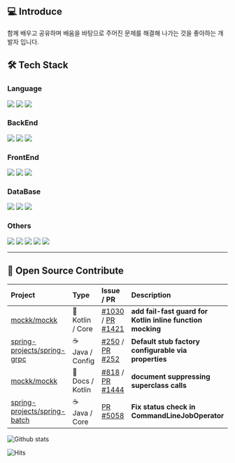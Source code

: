 ## 💻 Introduce

함께 배우고 공유하며 배움을 바탕으로 주어진 문제를 해결해 나가는 것을 좋아하는 개발자 입니다.

## 🛠 Tech Stack

### Language
<img src="https://img.shields.io/badge/JAVA-007396?style=for-the-badge&logo=java&logoColor=white"> <img src="https://img.shields.io/badge/javascript-F7DF1E?style=for-the-badge&logo=javascript&logoColor=black"> <img src="https://img.shields.io/badge/kotlin-%237F52FF.svg?style=for-the-badge&logo=kotlin&logoColor=white"> 

### BackEnd
<img src="https://img.shields.io/badge/Spring-6DB33F?style=for-the-badge&logo=Spring&logoColor=white"> <img src="https://img.shields.io/badge/springboot-6DB33F?style=for-the-badge&logo=springboot&logoColor=white"> 
<img src="https://img.shields.io/badge/-node.js-339933?style=for-the-badge&logo=node.js&logoColor=fff">


### FrontEnd
<img src="https://img.shields.io/badge/html-E34F26?style=for-the-badge&logo=html5&logoColor=white"> <img src="https://img.shields.io/badge/css-1572B6?style=for-the-badge&logo=css3&logoColor=white">
<img src="https://img.shields.io/badge/jquery-0769AD?style=for-the-badge&logo=jquery&logoColor=white"> 

### DataBase
<img src="https://img.shields.io/badge/mysql-4479A1?style=for-the-badge&logo=mysql&logoColor=white"> <img src="https://img.shields.io/badge/mariaDB-003545?style=for-the-badge&logo=mariaDB&logoColor=white"> <img src="https://img.shields.io/badge/Oracle-F80000?style=for-the-badge&logo=oracle&logoColor=white">

### Others

<img src="https://img.shields.io/badge/github-181717?style=for-the-badge&logo=github&logoColor=white"> <img src="https://img.shields.io/badge/linux-FCC624?style=for-the-badge&logo=linux&logoColor=black"> <img src="https://img.shields.io/badge/apache tomcat-F8DC75?style=for-the-badge&logo=apachetomcat&logoColor=white"> <img src="https://img.shields.io/badge/gradle-02303A?style=for-the-badge&logo=gradle&logoColor=white"> <img src="https://img.shields.io/badge/jenkins-D24939?style=for-the-badge&logo=Jenkins&logoColor=white">


---

## 🧩 Open Source Contribute

| Project | Type | Issue / PR | Description |
|:--------|:------|:------------|:-------------|
| [mockk/mockk](https://github.com/mockk/mockk) | 🧠 Kotlin / Core | [#1030](https://github.com/mockk/mockk/issues/1030) / [PR #1421](https://github.com/mockk/mockk/pull/1421) | **add fail-fast guard for Kotlin inline function mocking** |
| [spring-projects/spring-grpc](https://github.com/spring-projects/spring-grpc) | ☕ Java / Config | [#250](https://github.com/spring-projects/spring-grpc/issues/250) / [PR #252](https://github.com/spring-projects/spring-grpc/pull/252) | **Default stub factory configurable via properties** |
| [mockk/mockk](https://github.com/mockk/mockk) | 📘 Docs / Kotlin | [#818](https://github.com/mockk/mockk/issues/818) / [PR #1444](https://github.com/mockk/mockk/pull/1444) | **document suppressing superclass calls** |
| [spring-projects/spring-batch](https://github.com/spring-projects/spring-batch) | ☕ Java / Core | [PR #5058](https://github.com/spring-projects/spring-batch/pull/5058) | **Fix status check in CommandLineJobOperator** |



![Github stats](https://github-readme-stats.vercel.app/api?username=ch200203&show_icons=true&theme=default)

![Hits](https://hit-s.kro.kr/api/count/badge?url=https://github.com/ch200203&color=4caf50&r=v1)
